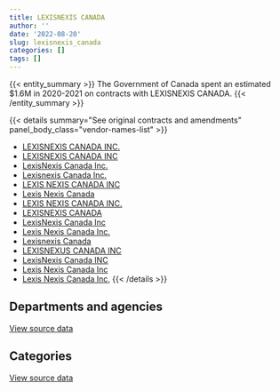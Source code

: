 ```yaml
---
title: LEXISNEXIS CANADA
author: ''
date: '2022-08-20'
slug: lexisnexis_canada
categories: []
tags: []
---
```


<script src="/rmarkdown-libs/htmlwidgets/htmlwidgets.js"></script>
<link href="/rmarkdown-libs/datatables-css/datatables-crosstalk.css" rel="stylesheet" />
<script src="/rmarkdown-libs/datatables-binding/datatables.js"></script>
<script src="/rmarkdown-libs/jquery/jquery-3.6.0.min.js"></script>
<link href="/rmarkdown-libs/dt-core-bootstrap/css/dataTables.bootstrap.min.css" rel="stylesheet" />
<link href="/rmarkdown-libs/dt-core-bootstrap/css/dataTables.bootstrap.extra.css" rel="stylesheet" />
<script src="/rmarkdown-libs/dt-core-bootstrap/js/jquery.dataTables.min.js"></script>
<script src="/rmarkdown-libs/dt-core-bootstrap/js/dataTables.bootstrap.min.js"></script>
<link href="/rmarkdown-libs/crosstalk/css/crosstalk.min.css" rel="stylesheet" />
<script src="/rmarkdown-libs/crosstalk/js/crosstalk.min.js"></script>
<script src="/rmarkdown-libs/htmlwidgets/htmlwidgets.js"></script>
<link href="/rmarkdown-libs/datatables-css/datatables-crosstalk.css" rel="stylesheet" />
<script src="/rmarkdown-libs/datatables-binding/datatables.js"></script>
<script src="/rmarkdown-libs/jquery/jquery-3.6.0.min.js"></script>
<link href="/rmarkdown-libs/dt-core-bootstrap/css/dataTables.bootstrap.min.css" rel="stylesheet" />
<link href="/rmarkdown-libs/dt-core-bootstrap/css/dataTables.bootstrap.extra.css" rel="stylesheet" />
<script src="/rmarkdown-libs/dt-core-bootstrap/js/jquery.dataTables.min.js"></script>
<script src="/rmarkdown-libs/dt-core-bootstrap/js/dataTables.bootstrap.min.js"></script>
<link href="/rmarkdown-libs/crosstalk/css/crosstalk.min.css" rel="stylesheet" />
<script src="/rmarkdown-libs/crosstalk/js/crosstalk.min.js"></script>

{{< entity_summary >}}
The Government of Canada spent an estimated \$1.6M in 2020-2021 on contracts with LEXISNEXIS CANADA.
{{< /entity_summary >}}

{{< details summary="See original contracts and amendments" panel_body_class="vendor-names-list" >}}
- [LEXISNEXIS CANADA INC.](https://search.open.canada.ca/en/ct/?sort=contract_value_f%20desc&page=1&search_text=%22LEXISNEXIS%20CANADA%20INC.%22)
- [LEXISNEXIS CANADA INC](https://search.open.canada.ca/en/ct/?sort=contract_value_f%20desc&page=1&search_text=%22LEXISNEXIS%20CANADA%20INC%22)
- [LexisNexis Canada Inc.](https://search.open.canada.ca/en/ct/?sort=contract_value_f%20desc&page=1&search_text=%22LexisNexis%20Canada%20Inc.%22)
- [Lexisnexis Canada Inc.](https://search.open.canada.ca/en/ct/?sort=contract_value_f%20desc&page=1&search_text=%22Lexisnexis%20Canada%20Inc.%22)
- [LEXIS NEXIS CANADA INC](https://search.open.canada.ca/en/ct/?sort=contract_value_f%20desc&page=1&search_text=%22LEXIS%20NEXIS%20CANADA%20INC%22)
- [Lexis Nexis Canada](https://search.open.canada.ca/en/ct/?sort=contract_value_f%20desc&page=1&search_text=%22Lexis%20Nexis%20Canada%22)
- [LEXIS NEXIS CANADA INC.](https://search.open.canada.ca/en/ct/?sort=contract_value_f%20desc&page=1&search_text=%22LEXIS%20NEXIS%20CANADA%20INC.%22)
- [LEXISNEXIS CANADA](https://search.open.canada.ca/en/ct/?sort=contract_value_f%20desc&page=1&search_text=%22LEXISNEXIS%20CANADA%22)
- [LexisNexis Canada Inc](https://search.open.canada.ca/en/ct/?sort=contract_value_f%20desc&page=1&search_text=%22LexisNexis%20Canada%20Inc%22)
- [Lexis Nexis Canada Inc.](https://search.open.canada.ca/en/ct/?sort=contract_value_f%20desc&page=1&search_text=%22Lexis%20Nexis%20Canada%20Inc.%22)
- [Lexisnexis Canada](https://search.open.canada.ca/en/ct/?sort=contract_value_f%20desc&page=1&search_text=%22Lexisnexis%20Canada%22)
- [LEXISNEXUS CANADA INC](https://search.open.canada.ca/en/ct/?sort=contract_value_f%20desc&page=1&search_text=%22LEXISNEXUS%20CANADA%20INC%22)
- [LexisNexis Canada INC](https://search.open.canada.ca/en/ct/?sort=contract_value_f%20desc&page=1&search_text=%22LexisNexis%20Canada%20INC%22)
- [Lexis Nexis Canada Inc](https://search.open.canada.ca/en/ct/?sort=contract_value_f%20desc&page=1&search_text=%22Lexis%20Nexis%20Canada%20Inc%22)
- [Lexis Nexis Canada Inc,](https://search.open.canada.ca/en/ct/?sort=contract_value_f%20desc&page=1&search_text=%22Lexis%20Nexis%20Canada%20Inc%2c%22)
{{< /details >}}

## Departments and agencies

<div id="htmlwidget-1" style="width:100%;height:auto;" class="datatables html-widget"></div>
<script type="application/json" data-for="htmlwidget-1">{"x":{"style":"bootstrap","filter":"none","vertical":false,"data":[["<a href=\"/departments/atssc-scdata/\">Administrative Tribunals Support Service of Canada<\/a>","<a href=\"/departments/cas-satj/\">Courts Administration Service<\/a>","<a href=\"/departments/cbsa-asfc/\">Canada Border Services Agency<\/a>","<a href=\"/departments/chrc-ccdp/\">Canadian Human Rights Commission<\/a>","<a href=\"/departments/cra-arc/\">Canada Revenue Agency<\/a>","<a href=\"/departments/crtc/\">Canadian Radio-television and Telecommunications Commission<\/a>","<a href=\"/departments/cta-otc/\">Canadian Transportation Agency<\/a>","<a href=\"/departments/dnd-mdn/\">National Defence<\/a>","<a href=\"/departments/hc-sc/\">Health Canada<\/a>","<a href=\"/departments/ic/\">Innovation, Science and Economic Development Canada<\/a>","<a href=\"/departments/irb-cisr/\">Immigration and Refugee Board of Canada<\/a>","<a href=\"/departments/jus/\">Department of Justice Canada<\/a>","<a href=\"/departments/oag-bvg/\">Office of the Auditor General of Canada<\/a>","<a href=\"/departments/oic-ci/\">Office of the Information Commissioner of Canada<\/a>","<a href=\"/departments/opc-cpvp/\">Office of the Privacy Commissioner of Canada<\/a>","<a href=\"/departments/pco-bcp/\">Privy Council Office<\/a>","<a href=\"/departments/ppsc-sppc/\">Public Prosecution Service of Canada<\/a>","<a href=\"/departments/pwgsc-tpsgc/\">Public Services and Procurement Canada<\/a>"],[68587.5,41615.64,125141.26,null,160752.29,13314.11,9486.33,46783.52,null,50130.33,null,413382.7,null,null,null,null,435246.21,53119.33],[69498.39,null,112691.74,22706.22,120555,12231.04,9507.32,14976.8,5756.15,21013.53,null,883675.76,null,null,12231.04,null,271196.19,52598.66],[69688.8,46139.91,109965.59,22706.22,120904.72,12231.04,9533.37,22071.23,15479.81,null,null,917225.66,1674.58,null,13590.04,null,34129.57,63076.37],[69498.39,46013.85,122967.78,25892.82,122720.91,null,9802.77,1970.65,11043.85,null,14472,839648.8,8489.18,1734.69,19605.54,1120.16,250937.39,63010.37]],"container":"<table class=\"table table-striped table-hover row-border order-column display\">\n  <thead>\n    <tr>\n      <th>Department<\/th>\n      <th>2017-2018<\/th>\n      <th>2018-2019<\/th>\n      <th>2019-2020<\/th>\n      <th>2020-2021<\/th>\n    <\/tr>\n  <\/thead>\n<\/table>","options":{"order":[[4,"desc"]],"pageLength":10,"autoWidth":true,"columnDefs":[{"targets":1,"render":"function(data, type, row, meta) {\n    return type !== 'display' ? data : DTWidget.formatCurrency(data, \"$\", 2, 3, \",\", \".\", true, null);\n  }"},{"targets":2,"render":"function(data, type, row, meta) {\n    return type !== 'display' ? data : DTWidget.formatCurrency(data, \"$\", 2, 3, \",\", \".\", true, null);\n  }"},{"targets":3,"render":"function(data, type, row, meta) {\n    return type !== 'display' ? data : DTWidget.formatCurrency(data, \"$\", 2, 3, \",\", \".\", true, null);\n  }"},{"targets":4,"render":"function(data, type, row, meta) {\n    return type !== 'display' ? data : DTWidget.formatCurrency(data, \"$\", 2, 3, \",\", \".\", true, null);\n  }"},{"width":"16%","targets":[1,2,3,4]},{"className":"dt-right","targets":[1,2,3,4]}],"orderClasses":false}},"evals":["options.columnDefs.0.render","options.columnDefs.1.render","options.columnDefs.2.render","options.columnDefs.3.render"],"jsHooks":[]}</script>
<p class="text-right">
<a href="https://github.com/GoC-Spending/contracts-data/tree/main/data/out/vendors/lexisnexis_canada/summary_by_fiscal_year_by_department.csv" class="source-data-link btn btn-link">View source data</a>
</p>

## Categories

<div id="htmlwidget-2" style="width:100%;height:auto;" class="datatables html-widget"></div>
<script type="application/json" data-for="htmlwidget-2">{"x":{"style":"bootstrap","filter":"none","vertical":false,"data":[["<a href=\"/categories/10_office_management/\">Office management<\/a>","<a href=\"/categories/11_defence/\">Defence<\/a>","<a href=\"/categories/2_professional_services/\">Professional services<\/a>","<a href=\"/categories/3_information_technology/\">Information technology<\/a>","<a href=\"/categories/5_transportation_and_logistics/\">Transportation and logistics<\/a>","<a href=\"/categories/9_human_capital/\">Human capital<\/a>"],[437887.34,11824.72,2532.11,643515.11,null,321799.94],[619195.19,12072.92,null,692442.83,null,284926.9],[376847.67,null,null,702614.15,240.68,378714.44],[519308.3,null,null,616152.66,87848.43,385619.76]],"container":"<table class=\"table table-striped table-hover row-border order-column display\">\n  <thead>\n    <tr>\n      <th>Category<\/th>\n      <th>2017-2018<\/th>\n      <th>2018-2019<\/th>\n      <th>2019-2020<\/th>\n      <th>2020-2021<\/th>\n    <\/tr>\n  <\/thead>\n<\/table>","options":{"order":[[4,"desc"]],"dom":"t","pageLength":30,"autoWidth":true,"columnDefs":[{"targets":1,"render":"function(data, type, row, meta) {\n    return type !== 'display' ? data : DTWidget.formatCurrency(data, \"$\", 2, 3, \",\", \".\", true, null);\n  }"},{"targets":2,"render":"function(data, type, row, meta) {\n    return type !== 'display' ? data : DTWidget.formatCurrency(data, \"$\", 2, 3, \",\", \".\", true, null);\n  }"},{"targets":3,"render":"function(data, type, row, meta) {\n    return type !== 'display' ? data : DTWidget.formatCurrency(data, \"$\", 2, 3, \",\", \".\", true, null);\n  }"},{"targets":4,"render":"function(data, type, row, meta) {\n    return type !== 'display' ? data : DTWidget.formatCurrency(data, \"$\", 2, 3, \",\", \".\", true, null);\n  }"},{"width":"16%","targets":[1,2,3,4]},{"className":"dt-right","targets":[1,2,3,4]}],"orderClasses":false,"lengthMenu":[10,25,30,50,100]}},"evals":["options.columnDefs.0.render","options.columnDefs.1.render","options.columnDefs.2.render","options.columnDefs.3.render"],"jsHooks":[]}</script>
<p class="text-right">
<a href="https://github.com/GoC-Spending/contracts-data/tree/main/data/out/vendors/lexisnexis_canada/summary_by_fiscal_year_by_category.csv" class="source-data-link btn btn-link">View source data</a>
</p>
